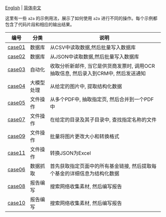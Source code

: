 [English](README.md) | [简体中文](README.cn.md)

这里有一些 `a2a` 的示例用法，展示了如何使用 `a2a` 进行不同的操作。每个示例都包含了代码片段和相应的输出结果。

|编号|分类|说明|
|---|---|---|
|[case01](case01/case01.cn.md)|数据库|从CSV中读取数据,然后批量写入数据库|
|[case02](case02/case02.md)|数据库|从JSON中读取数据,然后批量写入数据库|
|[case03](case03/case03.cn.md)|自动化|收取分析新邮件, 当它是供货商发票时, 调用OCR抽取信息, 然后录入到CRM中, 然后发送通知|
|[case04](case04/case04.md)|大模型处理|从给定的图片中, 提取结构化数据|
|[case05](case05/case05.cn.md)|文件操作|从多个PDF中, 抽取指定页, 然后合并到一个PDF中|
|[case07](case07/case07.md)|文件操作|在给定的目录及其子目录中, 查找指定名称的文件|
|[case09](case09/case09.cn.md)|文件操作|批量将图片更改大小和转换格式|
|[case11](case11/case11.md)|文件操作|转换JSON为Excel|
|[case06](case06/case06.cn.md)|数据抓取|首先获取指定页面中的所有基金链接, 然后提取每个基金的详细信息为结构化数据|
|[case08](case08/case08.md)|报告编写|搜索网络收集素材, 然后编写报告|
|[case10](case10/case10.md)|报告编写|搜索网络收集素材, 然后编写报告|
